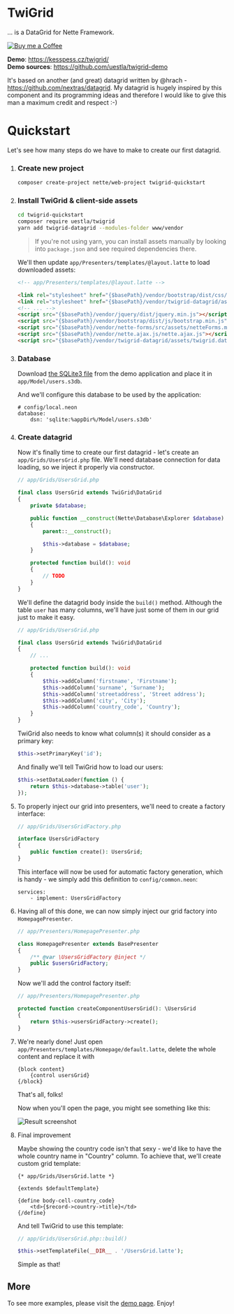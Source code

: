 # TwiGrid

... is a DataGrid for Nette Framework.

[![Buy me a Coffee](https://www.paypalobjects.com/en_US/i/btn/btn_donate_LG.gif)](https://www.paypal.com/cgi-bin/webscr?cmd=_s-xclick&hosted_button_id=5UZMKSVARNKJL)

**Demo**: https://kesspess.cz/twigrid/  
**Demo sources**: https://github.com/uestla/twigrid-demo

It's based on another (and great) datagrid written by @hrach - https://github.com/nextras/datagrid. My datagrid is hugely inspired by this component and its programming ideas and therefore I would like to give this man a maximum credit and respect :-)


# Quickstart

Let's see how many steps do we have to make to create our first datagrid.

1. ### Create new project

	```bash
	composer create-project nette/web-project twigrid-quickstart
	```

2. ### Install TwiGrid & client-side assets

	```bash
	cd twigrid-quickstart
	composer require uestla/twigrid
	yarn add twigrid-datagrid --modules-folder www/vendor
	```

	> If you're not using yarn, you can install assets manually by looking into `package.json` and see required dependencies there.

	We'll then update `app/Presenters/templates/@layout.latte` to load downloaded assets:

	```html
	<!-- app/Presenters/templates/@layout.latte -->

	<link rel="stylesheet" href="{$basePath}/vendor/bootstrap/dist/css/bootstrap.min.css">
	<link rel="stylesheet" href="{$basePath}/vendor/twigrid-datagrid/assets/twigrid.datagrid.css">
	<!-- ... -->
	<script src="{$basePath}/vendor/jquery/dist/jquery.min.js"></script>
	<script src="{$basePath}/vendor/bootstrap/dist/js/bootstrap.min.js"></script>
	<script src="{$basePath}/vendor/nette-forms/src/assets/netteForms.min.js"></script>
	<script src="{$basePath}/vendor/nette.ajax.js/nette.ajax.js"></script>
	<script src="{$basePath}/vendor/twigrid-datagrid/assets/twigrid.datagrid.js"></script>
	```

3. ### Database

	Download [the SQLite3 file](https://github.com/uestla/twigrid-demo/raw/455d55d2e2a34bae9aaa64658bf8a4b6ddfca4a0/app/users.s3db) from the demo application and place it in `app/Model/users.s3db`.

	And we'll configure this database to be used by the application:

	```neon
	# config/local.neon
	database:
		dsn: 'sqlite:%appDir%/Model/users.s3db'
	```

4. ### Create datagrid

	Now it's finally time to create our first datagrid - let's create an `app/Grids/UsersGrid.php` file. We'll need database connection for data loading, so we inject it properly via constructor.

	```php
	// app/Grids/UsersGrid.php

	final class UsersGrid extends TwiGrid\DataGrid
	{
		private $database;

		public function __construct(Nette\Database\Explorer $database)
		{
			parent::__construct();

			$this->database = $database;
		}

		protected function build(): void
		{
			// TODO
		}
	}
	```

	We'll define the datagrid body inside the `build()` method. Although the table `user` has many columns, we'll have just some of them in our grid just to make it easy.

	```php
	// app/Grids/UsersGrid.php

	final class UsersGrid extends TwiGrid\DataGrid
	{
		// ...

		protected function build(): void
		{
			$this->addColumn('firstname', 'Firstname');
			$this->addColumn('surname', 'Surname');
			$this->addColumn('streetaddress', 'Street address');
			$this->addColumn('city', 'City');
			$this->addColumn('country_code', 'Country');
		}
	}
	```

	TwiGrid also needs to know what column(s) it should consider as a primary key:

	```php
	$this->setPrimaryKey('id');
	```

	And finally we'll tell TwiGrid how to load our users:

	```php
	$this->setDataLoader(function () {
		return $this->database->table('user');
	});
	```

5. To properly inject our grid into presenters, we'll need to create a factory interface:

	```php
	// app/Grids/UsersGridFactory.php

	interface UsersGridFactory
	{
		public function create(): UsersGrid;
	}
	```

	This interface will now be used for automatic factory generation, which is handy - we simply add this definition to `config/common.neon`:

	```neon
	services:
		- implement: UsersGridFactory
	```

6. Having all of this done, we can now simply inject our grid factory into `HomepagePresenter`.

	```php
	// app/Presenters/HomepagePresenter.php

	class HomepagePresenter extends BasePresenter
	{
		/** @var \UsersGridFactory @inject */
		public $usersGridFactory;
	}
	```

	Now we'll add the control factory itself:

	```php
	// app/Presenters/HomepagePresenter.php

	protected function createComponentUsersGrid(): \UsersGrid
	{
		return $this->usersGridFactory->create();
	}
	```

7. We're nearly done! Just open `app/Presenters/templates/Homepage/default.latte`, delete the whole content and replace it with

	```latte
	{block content}
		{control usersGrid}
	{/block}
	```

	That's all, folks!

	Now when you'll open the page, you might see something like this:

	![Result screenshot](https://i.imgur.com/dlyGbyo.png)

8. Final improvement

	Maybe showing the country code isn't that sexy - we'd like to have the whole country name in "Country" column. To achieve that, we'll create custom grid template:

	```latte
	{* app/Grids/UsersGrid.latte *}

	{extends $defaultTemplate}

	{define body-cell-country_code}
		<td>{$record->country->title}</td>
	{/define}
	```

	And tell TwiGrid to use this template:

	```php
	// app/Grids/UsersGrid.php::build()

	$this->setTemplateFile(__DIR__ . '/UsersGrid.latte');
	```

	Simple as that!

More
----

To see more examples, please visit the [demo page](https://kesspess.cz/twigrid/). Enjoy!
